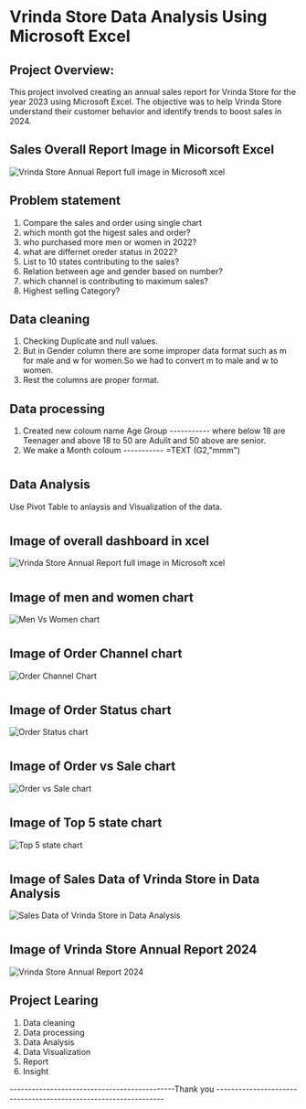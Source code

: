 # Vrinda Store Data Analysis Using Microsoft Excel
## Project Overview:
This project involved creating an annual sales report for Vrinda Store for the year 2023 using Microsoft Excel. The objective was to help Vrinda Store understand their customer behavior and identify trends to boost sales in 2024.

## Sales Overall Report Image in Micorsoft Excel
![Vrinda Store Annual Report full image in Microsoft  xcel](https://github.com/user-attachments/assets/bb4d8c5d-f4ca-4c95-8084-47279f826b16)

## Problem statement
1) Compare the sales and order using single chart
2) which month got the higest sales and order?
3) who purchased more men or women in 2022?
4) what are differnet oreder status in 2022?
5) List to 10 states contributing to the sales?
6) Relation between age and gender based on number?
7) which channel is contributing to maximum sales?
8) Highest selling Category?

## Data cleaning
1) Checking Duplicate and null values.
2) But in Gender column there are some improper data format such as m for male and w for women.So we had to convert m to male and w to women.
3) Rest the columns are proper format.

 ## Data processing
 1) Created new coloum name Age Group
   ----------- where below 18 are Teenager and above 18 to 50 are Adulit and 50 above are senior.
 2) We make a Month coloum
   ----------- =TEXT (G2,"mmm")
#
## Data Analysis
Use Pivot Table to anlaysis and Visualization of the data.

#
## Image of overall dashboard in xcel
![Vrinda Store Annual Report full image in Microsoft  xcel](https://github.com/user-attachments/assets/1819f2d7-9a9b-42f8-b59d-c58777f6f3f0)
#
## Image of men and women chart
![Men Vs Women chart](https://github.com/user-attachments/assets/b6ea4321-a18f-43bb-ad96-e0db8b6084a2)
#
## Image of Order Channel chart
![Order Channel Chart](https://github.com/user-attachments/assets/fd49ab40-84ee-44ec-b13f-331642b05eb6)
#
## Image of Order Status chart
![Order Status chart](https://github.com/user-attachments/assets/c7c4e50d-2d93-4a19-ad14-90bdb76b8783)
#
## Image of Order vs Sale chart
![Order vs Sale chart](https://github.com/user-attachments/assets/283f891f-1244-478d-8d2e-dc1222e2e2c8)
#
## Image of Top 5 state chart
![Top 5 state chart](https://github.com/user-attachments/assets/cfa1f1ee-83a0-4b90-9c9b-86a02bfa0136)
#
## Image of Sales Data of Vrinda Store in Data Analysis
![Sales Data of Vrinda Store in Data Analysis](https://github.com/user-attachments/assets/48f1a20a-d711-43e5-9318-163c5bf23b49)
#
## Image of Vrinda Store Annual Report 2024
![Vrinda Store Annual Report 2024](https://github.com/user-attachments/assets/684eb7eb-e725-4fae-809b-8ca8fc02934d)

## Project Learing
1) Data cleaning
2) Data processing
3) Data Analysis
4) Data Visualization
5) Report
6) Insight

---------------------------------------------Thank you ----------------------------------------------------------------

